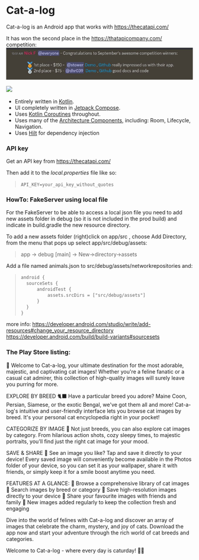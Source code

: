 # Cat-a-log

Cat-a-log is an Android app that works with https://thecatapi.com/ 

It has won the second place in the https://thatapicompany.com/ competition:
![Screenshot 1](raw_graphics/api_contest.jpeg)

<a href="https://play.google.com/store/apps/details?id=com.drollgames.catsii"><img src="https://play.google.com/intl/en_us/badges/static/images/badges/en_badge_web_generic.png" height="70"></a>

* Entirely written in [Kotlin](https://kotlinlang.org/).
* UI completely written in [Jetpack Compose](https://developer.android.com/jetpack/compose).
* Uses [Kotlin Coroutines](https://kotlinlang.org/docs/reference/coroutines/coroutines-guide.html) throughout.
* Uses many of the [Architecture Components](https://developer.android.com/topic/libraries/architecture/), including: Room, Lifecycle, Navigation.
* Uses [Hilt](https://dagger.dev/hilt/) for dependency injection

### API key
Get an API key from https://thecatapi.com/ 

Then add it to the *local.properties* file like so:

>```API_KEY=your_api_key_without_quotes```

### HowTo: FakeServer using local file 
For the FakeServer to be able to access a local json file you need to add new assets folder in debug
(so it is not included in the prod build) and indicate in build.gradle the new resource directory.

To add a new assets folder (right)click on app/src , choose Add Directory, from the menu that pops up select app/src/debug/assets:
> app -> debug [main] -> New->directory->assets

Add a file named animals.json to src/debug/assets/networkrepositories and:

>     android {
>       sourceSets {
>           androidTest {
>               assets.srcDirs = ["src/debug/assets"]
>           }
>       }
>     }
more info: 
https://developer.android.com/studio/write/add-resources#change_your_resource_directory
https://developer.android.com/build/build-variants#sourcesets 



### The Play Store listing:

🐾 Welcome to Cat-a-log, your ultimate destination for the most adorable, majestic, and captivating cat images! Whether you're a feline fanatic or a casual cat admirer, this collection of high-quality images will surely leave you purring for more.

EXPLORE BY BREED 🐈‍⬛
Have a particular breed you adore? Maine Coon, Persian, Siamese, or the exotic Bengal, we've got them all and more! Cat-a-log's intuitive and user-friendly interface lets you browse cat images by breed. It's your personal cat encyclopedia right in your pocket!

CATEGORIZE BY IMAGE 📸
Not just breeds, you can also explore cat images by category. From hilarious action shots, cozy sleepy times, to majestic portraits, you'll find just the right cat image for your mood.

SAVE & SHARE 💾
See an image you like? Tap and save it directly to your device! Every saved image will conveniently become available in the Photos folder of your device, so you can set it as your wallpaper, share it with friends, or simply keep it for a smile boost anytime you need.

FEATURES AT A GLANCE:
🐾 Browse a comprehensive library of cat images
🐾 Search images by breed or category
🐾 Save high-resolution images directly to your device
🐾 Share your favourite images with friends and family
🐾 New images added regularly to keep the collection fresh and engaging

Dive into the world of felines with Cat-a-log and discover an array of images that celebrate the charm, mystery, and joy of cats. Download the app now and start your adventure through the rich world of cat breeds and categories.

Welcome to Cat-a-log - where every day is caturday! 🐾🥳